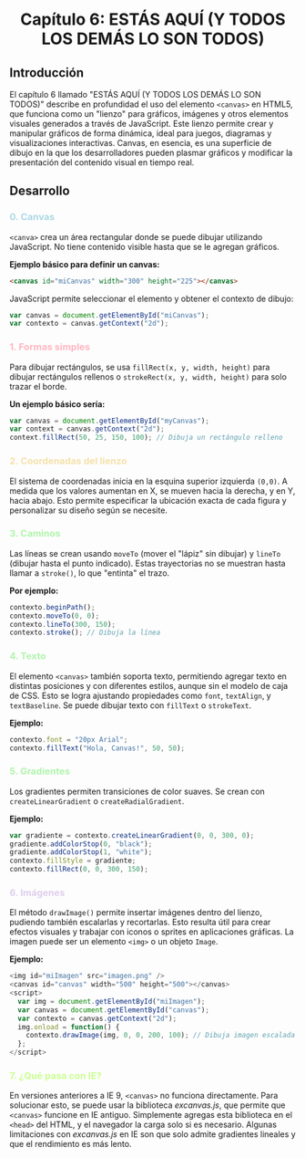 <center> <h1>Capítulo 6: ESTÁS AQUÍ (Y TODOS LOS DEMÁS LO SON TODOS)</h1></center>

## Introducción
El capítulo 6 llamado "ESTÁS AQUÍ (Y TODOS LOS DEMÁS LO SON TODOS)" describe en profundidad el uso del elemento `<canvas>` en HTML5, que funciona como un "lienzo" para gráficos, imágenes y otros elementos visuales generados a través de JavaScript. Este lienzo permite crear y manipular gráficos de forma dinámica, ideal para juegos, diagramas y visualizaciones interactivas. Canvas, en esencia, es una superficie de dibujo en la que los desarrolladores pueden plasmar gráficos y modificar la presentación del contenido visual en tiempo real.

## Desarrollo

<h3 style="color:lightblue">0. Canvas</h3>

`<canva>` crea un área rectangular donde se puede dibujar utilizando JavaScript. No tiene contenido visible hasta que se le agregan gráficos.

**Ejemplo básico para definir un canvas:**
```html
<canvas id="miCanvas" width="300" height="225"></canvas>
```

JavaScript permite seleccionar el elemento y obtener el contexto de dibujo:

```javascript
var canvas = document.getElementById("miCanvas");
var contexto = canvas.getContext("2d");
```

<h3 style="color:lightpink">1. Formas simples</h3>

Para dibujar rectángulos, se usa `fillRect(x, y, width, height)` para dibujar rectángulos rellenos o `strokeRect(x, y, width, height)`  para solo trazar el borde.

**Un ejemplo básico sería:**

```javascript
var canvas = document.getElementById("myCanvas");
var context = canvas.getContext("2d");
context.fillRect(50, 25, 150, 100); // Dibuja un rectángulo relleno
```

<h3 style="color:#f5e1ab">2. Coordenadas del lienzo</h3>

El sistema de coordenadas inicia en la esquina superior izquierda `(0,0)`. A medida que los valores aumentan en X, se mueven hacia la derecha, y en Y, hacia abajo. Esto permite especificar la ubicación exacta de cada figura y personalizar su diseño según se necesite.

<h3 style="color:#b0f5ab">3. Caminos</h3>

Las líneas se crean usando `moveTo` (mover el "lápiz" sin dibujar) y `lineTo` (dibujar hasta el punto indicado). Estas trayectorias no se muestran hasta llamar a `stroke()`, lo que "entinta" el trazo.

**Por ejemplo:**

```javascript
contexto.beginPath();
contexto.moveTo(0, 0);
contexto.lineTo(300, 150);
contexto.stroke(); // Dibuja la línea
```

<h3 style="color:#b0f5ab">4. Texto</h3>

El elemento `<canvas>` también soporta texto, permitiendo agregar texto en distintas posiciones y con diferentes estilos, aunque sin el modelo de caja de CSS. Esto se logra ajustando propiedades como `font`, `textAlign`, y `textBaseline`. Se puede dibujar texto con `fillText` o `strokeText`.

**Ejemplo:**

```javascript
contexto.font = "20px Arial";
contexto.fillText("Hola, Canvas!", 50, 50);
```

<h3 style="color:#b0f5ab">5. Gradientes</h3>

Los gradientes permiten transiciones de color suaves. Se crean con `createLinearGradient` o `createRadialGradient`.

**Ejemplo:**

```javascript
var gradiente = contexto.createLinearGradient(0, 0, 300, 0);
gradiente.addColorStop(0, "black");
gradiente.addColorStop(1, "white");
contexto.fillStyle = gradiente;
contexto.fillRect(0, 0, 300, 150);
```

<h3 style="color:#dfceed">6. Imágenes</h3>

El método `drawImage()` permite insertar imágenes dentro del lienzo, pudiendo también escalarlas y recortarlas. Esto resulta útil para crear efectos visuales y trabajar con iconos o sprites en aplicaciones gráficas.  La imagen puede ser un elemento `<img>` o un objeto `Image`.

**Ejemplo:**

```javascript
<img id="miImagen" src="imagen.png" />
<canvas id="canvas" width="500" height="500"></canvas>
<script>
  var img = document.getElementById("miImagen");
  var canvas = document.getElementById("canvas");
  var contexto = canvas.getContext("2d");
  img.onload = function() {
    contexto.drawImage(img, 0, 0, 200, 100); // Dibuja imagen escalada
  };
</script>
```

<h3 style="color:#caff91">7. ¿Qué pasa con IE?</h3>

En versiones anteriores a IE 9, `<canvas>` no funciona directamente. Para solucionar esto, se puede usar la biblioteca *excanvas.js*, que permite que `<canvas>` funcione en IE antiguo. Simplemente agregas esta biblioteca en el `<head>` del HTML, y el navegador la carga solo si es necesario. Algunas limitaciones con *excanvas.js* en IE son que solo admite gradientes lineales y que el rendimiento es más lento.
